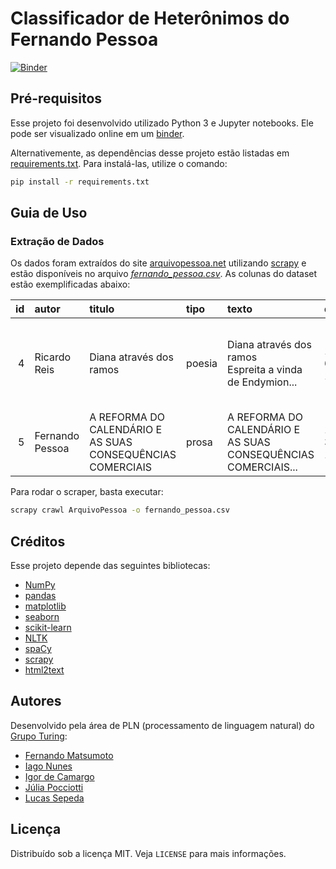 # Classificador de Heterônimos do Fernando Pessoa

[![Binder](https://mybinder.org/badge_logo.svg)](https://mybinder.org/v2/gh/GrupoTuringCodes/fernando-pessoa/master)

## Pré-requisitos

Esse projeto foi desenvolvido utilizado Python 3 e Jupyter notebooks. Ele pode ser visualizado online em um [binder](https://mybinder.org/v2/gh/GrupoTuringCodes/fernando-pessoa/master).

Alternativemente, as dependências desse projeto estão listadas em [requirements.txt](requirements.txt). Para instalá-las, utilize o comando:

```bash
pip install -r requirements.txt
```

## Guia de Uso

### Extração de Dados

Os dados foram extraídos do site [arquivopessoa.net](http://arquivopessoa.net/) utilizando [scrapy](https://scrapy.org/) e estão disponíveis no arquivo _[fernando_pessoa.csv](fernando_pessoa.csv)_. As colunas do dataset estão exemplificadas abaixo:

|   id | autor           | titulo                                                     | tipo   | texto                                                         | data      | bibliografia                                                   |
|-----:|:----------------|:-----------------------------------------------------------|:-------|:--------------------------------------------------------------|:----------|:---------------------------------------------------------------|
|    4 | Ricardo Reis    | Diana através dos ramos                                    | poesia | Diana através dos ramos<br/>Espreita a vinda de Endymion...   | 16-6-1914 | Poemas de Ricardo Reis. Fernando Pessoa. (Edição Crítica de... |
|    5 | Fernando Pessoa | A REFORMA DO CALENDÁRIO E AS SUAS CONSEQUÊNCIAS COMERCIAIS | prosa  | A REFORMA DO CALENDÁRIO E AS SUAS CONSEQUÊNCIAS COMERCIAIS... | 10-3-1933 | Páginas de Pensamento Político. Vol II. Fernando Pessoa...     |

Para rodar o scraper, basta executar:

```bash
scrapy crawl ArquivoPessoa -o fernando_pessoa.csv
```

## Créditos

Esse projeto depende das seguintes bibliotecas:

- [NumPy](https://www.numpy.org/)
- [pandas](https://pandas.pydata.org/)
- [matplotlib](https://matplotlib.org/)
- [seaborn](https://seaborn.pydata.org/)
- [scikit-learn](https://scikit-learn.org)
- [NLTK](https://www.nltk.org/)
- [spaCy](https://spacy.io/)
- [scrapy](https://scrapy.org/)
- [html2text](https://pypi.org/project/html2text/)

## Autores

Desenvolvido pela área de PLN (processamento de linguagem natural) do [Grupo Turing](https://github.com/GrupoTuringCodes):

- [Fernando Matsumoto](https://github.com/GrupoTuringCodes/fernando-pessoa)
- [Iago Nunes](https://github.com/juliapocciotti)
- [Igor de Camargo](https://github.com/IgorCSC)
- [Júlia Pocciotti](https://github.com/juliapocciotti)
- [Lucas Sepeda]()

## Licença

Distribuído sob a licença MIT. Veja `LICENSE` para mais informações.

